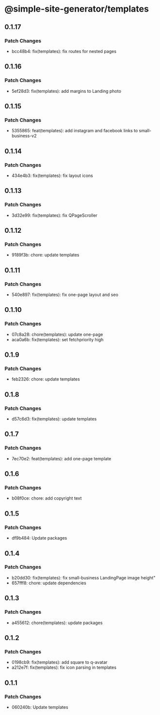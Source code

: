 # @simple-site-generator/templates

## 0.1.17

### Patch Changes

- bcc48b4: fix(templates): fix routes for nested pages

## 0.1.16

### Patch Changes

- 5ef28d3: fix(templates): add margins to Landing photo

## 0.1.15

### Patch Changes

- 5355865: feat(templates): add instagram and facebook links to small-business-v2

## 0.1.14

### Patch Changes

- 434e4b3: fix(templates): fix layout icons

## 0.1.13

### Patch Changes

- 3d32e99: fix(templates): fix QPageScroller

## 0.1.12

### Patch Changes

- 9189f3b: chore: update templates

## 0.1.11

### Patch Changes

- 540e897: fix(templates): fix one-page layout and seo

## 0.1.10

### Patch Changes

- 07c8a28: chore(templates): update one-page
- aca0a6b: fix(templates): set fetchpriority high

## 0.1.9

### Patch Changes

- feb2326: chore: update templates

## 0.1.8

### Patch Changes

- d57c6d3: fix(templates): update templates

## 0.1.7

### Patch Changes

- 7ec70e2: feat(templates): add one-page template

## 0.1.6

### Patch Changes

- b08f0ce: chore: add copyright text

## 0.1.5

### Patch Changes

- df9b484: Update packages

## 0.1.4

### Patch Changes

- b20dd30: fix(templates): fix small-business LandingPage image height"
- 657fff8: chore: update dependencies

## 0.1.3

### Patch Changes

- a455612: chore(templates): update packages

## 0.1.2

### Patch Changes

- 0198cb9: fix(templates): add square to q-avatar
- a212e7f: fix(templates): fix icon parsing in templates

## 0.1.1

### Patch Changes

- 060240b: Update templates
